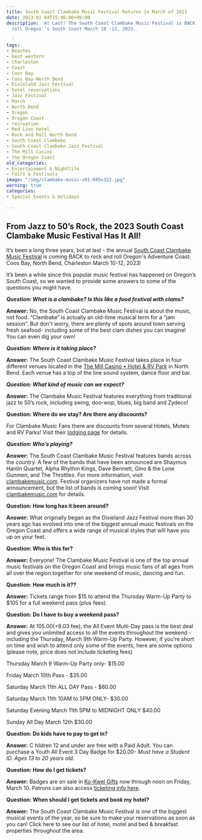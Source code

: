 ```yaml
---
title: South Coast Clambake Music Festival Returns in March of 2023
date: 2023-01-04T15:46:00+00:00
description: 'At Last! The South Coast Clambake Music Festival is BACK to rock and
  roll Oregon''s South Coast March 10 -12, 2023.

  '
tags:
- Beaches
- best western
- Charleston
- Coast
- Coos Bay
- Coos Bay-North Bend
- Dixieland Jazz Festival
- hotel reservations
- Jazz Festival
- March
- North Bend
- Oregon
- Oregon Coast
- recreation
- Red Lion Hotel
- Rock and Roll North Bend
- South Coast Clambake
- South Coast Clambake Jazz Festival
- The Mill Casino
- the Oregon Coast
old_categories:
- Entertainment & Nightlife
- Fairs & Festivals
image: "/img/clambake-music-v01-695x322.jpg"
warning: true
categories:
- Special Events & Holidays

---
```

## From Jazz to 50’s Rock, the 2023 South Coast Clambake Music Festival Has It All!

It’s been a long three years, but at last - the annual [South Coast Clambake Music Festival](https://www.oregonsadventurecoast.com/event/south-coast-clambake-music-festival/) is coming BACK to rock and roll Oregon's Adventure Coast: Coos Bay, North Bend, Charleston March 10-12, 2023!

It’s been a while since this popular music festival has happened on Oregon’s South Coast, so we wanted to provide some answers to some of the questions you might have.

**_Question: What is a clambake? Is this like a food festival with clams?_**

**Answer:** No, the South Coast Clambake Music Festival is about the music, not food. “Clambake” is actually an old-time musical term for a “jam session”. But don't worry, there are plenty of spots around town serving fresh seafood- including some of the best clam dishes you can imagine! You can even dig your own!

**_Question: Where is it taking place?_**

**Answer:** The South Coast Clambake Music Festival takes place in four different venues located in the [The Mill Casino • Hotel & RV Park](https://www.themillcasino.com/entertainment/2023-south-coast-clambake-music-festival/2023-03-10/) in North Bend. Each venue has a top of the line sound system, dance floor and bar.

**_Question: What kind of music can we expect?_**

**Answer:** The Clambake Music Festival features everything from traditional jazz to 50’s rock, including swing, doo-wop, blues, big band and Zydeco!

**Question: Where do we stay? Are there any discounts?**

For Clambake Music Fans there are discounts from several Hotels, Motels and RV Parks! Visit their [lodging page](https://clambakemusic.com/lodging/) for details.

**_Question: Who’s playing?_**

**Answer:** The South Coast Clambake Music Festival features bands across the country. A few of the bands that have been announced are Shaymus Hanlin Quartet, Alpha Rhythm Kings, Dave Bennett, Gino & the Lone Gunmen, and The Throttles. For more information, visit [clambakemusic.com](https://clambakemusic.com/). Festival organizers have not made a formal announcement, but the list of bands is coming soon! Visit [clambakemusic.com](https://clambakemusic.com/) for details.

**Question: How long has it been around?**

**Answer:** What originally began as the Dixieland Jazz Festival more than 30 years ago has evolved into one of the biggest annual music festivals on the Oregon Coast and offers a wide range of musical styles that will have you up on your feet.

**Question: Who is this for?**

**Answer:** Everyone! The Clambake Music Festival is one of the top annual music festivals on the Oregon Coast and brings music fans of all ages from all over the region together for one weekend of music, dancing and fun.

**Question: How much is it??**

**Answer:** Tickets range from $15 to attend the Thursday Warm-Up Party to $105 for a full weekend pass (plus fees).

**Question: Do I have to buy a weekend pass?**

**Answer:** At $105.00 (+$8.03 fee), the All Event Multi-Day pass is the best deal and gives you unlimited access to all the events throughout the weekend - including the Thursday, March 9th Warm-Up Party. However, if you’re short on time and wish to attend only some of the events, here are some options (please note, price does not include ticketing fees)

Thursday March 9 Warm-Up Party only- $15.00

Friday March 10th Pass - $35.00

Saturday March 11th ALL DAY Pass - $60.00

Saturday March 11th 10AM to 5PM ONLY- $30.00

Saturday Evening March 11th 5PM to MIDNIGHT ONLY $40.00

Sunday All Day March 12th $30.00

**Question: Do kids have to pay to get in?**

**Answer:** C hildren 12 and under are free with a Paid Adult. You can purchase a Youth All Event 3 Day Badge for $20.00- _Must have a Student ID. Ages 13 to 20 years old._

**Question: How do I get tickets?**

**Answer:** Badges are on sale in [Ko-Kwel Gifts](https://www.themillcasino.com/accommodations/ko-kwel-gifts/) now through noon on Friday, March 10. Patrons can also access [ticketing info here](https://www.eventbrite.com/e/the-south-coast-clambake-music-festival-tickets-466424106057?aff=erelexpmlt).

**Question: When should I get tickets and book my hotel?**

**Answer:** The South Coast Clambake Music Festival is one of the biggest musical events of the year, so be sure to make your reservations as soon as you can! Click here to see our list of hotel, motel and bed & breakfast properties throughout the area.